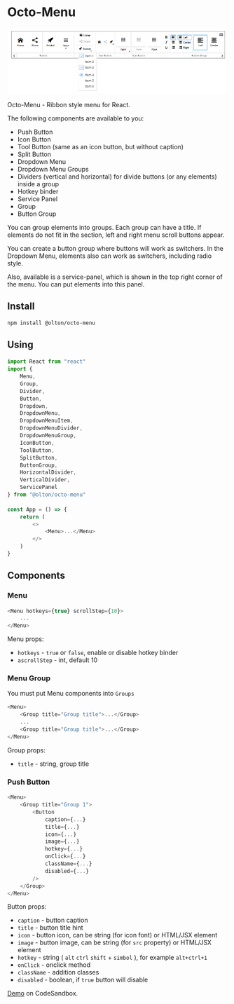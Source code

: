 # Octo-Menu

![](preview.png)

Octo-Menu - Ribbon style menu for React.

The following components are available to you: 
- Push Button 
- Icon Button
- Tool Button (same as an icon button, but without caption) 
- Split Button 
- Dropdown Menu
- Dropdown Menu Groups
- Dividers (vertical and horizontal) for divide buttons (or any elements) inside a group
- Hotkey binder
- Service Panel
- Group
- Button Group

You can group elements into groups. Each group can have a title. If elements do not fit in the section, left and right menu scroll buttons appear.


You can create a button group where buttons will work as switchers. In the Dropdown Menu, elements also can work as switchers, including radio style.


Also, available is a service-panel, which is shown in the top right corner of the menu. You can put elements into this panel.

## Install
```shell
npm install @olton/octo-menu
```

## Using
```javascript
import React from "react"
import {
    Menu,
    Group,
    Divider,
    Button,
    Dropdown,
    DropdownMenu,
    DropdownMenuItem,
    DropdownMenuDivider,
    DropdownMenuGroup,
    IconButton,
    ToolButton,
    SplitButton,
    ButtonGroup,
    HorizontalDivider,
    VerticalDivider,
    ServicePanel 
} from "@olton/octo-menu"

const App = () => {
    return (
        <>
            <Menu>...</Menu>
        </>
    )
}
```

## Components

### Menu
```javascript
<Menu hotkeys={true} scrollStep={10}>
    ...
</Menu>
```
Menu props:
- `hotkeys` - `true` or `false`, enable or disable hotkey binder
- `ascrollStep` - int, default 10

### Menu Group
You must put Menu components into `Groups`
```javascript
<Menu>
    <Group title="Group title">...</Group>
    ...
    <Group title="Group title">...</Group>
</Menu>
```
Group props:
- `title` - string, group title

### Push Button
```javascript
<Menu>
    <Group title="Group 1">
        <Button 
            caption={...}
            title={...}
            icon={...}
            image={...}
            hotkey={...}
            onClick={...}
            className={...}
            disabled={...}
        />
    </Group>
</Menu>
```
Button props:
- `caption` - button caption
- `title` - button title hint
- `icon` - button icon, can be string (for icon font) or HTML/JSX element
- `image` - button image, can be string (for `src` property) or HTML/JSX element
- `hotkey` - string ( `alt` `ctrl` `shift` + `simbol` ), for example `alt+ctrl+1`
- `onClick` - onclick method 
- `className` - addition classes
- `disabled` - boolean, if `true` button will disable


[Demo](https://codesandbox.io/s/octo-menu-lbtu3j) on CodeSandbox.